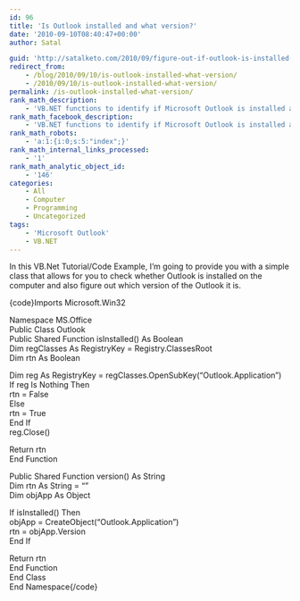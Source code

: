 ```yaml
---
id: 96
title: 'Is Outlook installed and what version?'
date: '2010-09-10T08:40:47+00:00'
author: Satal

guid: 'http://satalketo.com/2010/09/figure-out-if-outlook-is-installed-and-what-version-it-is/'
redirect_from:
    - /blog/2010/09/10/is-outlook-installed-what-version/
    - /2010/09/10/is-outlook-installed-what-version/
permalink: /is-outlook-installed-what-version/
rank_math_description:
    - 'VB.NET functions to identify if Microsoft Outlook is installed and what version of Outlook it is'
rank_math_facebook_description:
    - 'VB.NET functions to identify if Microsoft Outlook is installed and what version of Outlook it is'
rank_math_robots:
    - 'a:1:{i:0;s:5:"index";}'
rank_math_internal_links_processed:
    - '1'
rank_math_analytic_object_id:
    - '146'
categories:
    - All
    - Computer
    - Programming
    - Uncategorized
tags:
    - 'Microsoft Outlook'
    - VB.NET
---
```


In this VB.Net Tutorial/Code Example, I’m going to provide you with a simple class that allows for you to check whether Outlook is installed on the computer and also figure out which version of the Outlook it is.

{code}Imports Microsoft.Win32

Namespace MS.Office  
Public Class Outlook  
Public Shared Function isInstalled() As Boolean  
Dim regClasses As RegistryKey = Registry.ClassesRoot  
Dim rtn As Boolean

Dim reg As RegistryKey = regClasses.OpenSubKey(“Outlook.Application”)  
If reg Is Nothing Then  
rtn = False  
Else  
rtn = True  
End If  
reg.Close()

Return rtn  
End Function

Public Shared Function version() As String  
Dim rtn As String = “”  
Dim objApp As Object

If isInstalled() Then  
objApp = CreateObject(“Outlook.Application”)  
rtn = objApp.Version  
End If

Return rtn  
End Function  
End Class  
End Namespace{/code}